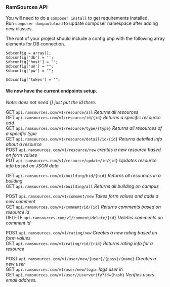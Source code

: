 ### RamSources API

You will need to do a `composer install` to get requirements installed.   
Run `composer dumpautoload` to update composer namespace after adding new classes.   

The root of your project should include a config.php with the following array elements for DB connection.
```
$dbconfig = array();
$dbconfig['db'] = '';
$dbconfig['host'] = '';
$dbconfig['un'] = "";
$dbconfig['pw'] = "";

$dbconfig['token'] = "";
```

#### We now have the current endpoints setup.  
*Note: does not need {} just put the id there.*    

GET `api.ramsources.com/v1/resource/all`                 *Returns all resources*  
GET `api.ramsources.com/v1/resource/id/{id}`             *Returns a specific resource add*    
GET `api.ramsources.com/v1/resource/type/{type}`      *Returns all resources of a specific type*  
GET `api.ramsources.com/v1/resource/detail/id/{id}`     *Returns detailed info about a resource*  
POST `api.ramsources.com/v1/resource/new`        *creates a new resource based on form values*  
PUT `api.ramsources.com/v1/resource/update/id/{id}`     *Updates resource info based on JSON data*   

GET `api.ramsources.com/v1/building/bid/{bid}`            *Returns all resources in a building*  
GET `api.ramsources.com/v1/building/all`                 *Returns all building on campus*    

POST `api.ramsources.com/v1/comment/new`         *Takes form values and adds a new comment*  
GET `api.ramsources.com/v1/comment/id/{id}`     *Returns comments based on resource id*  
DELETE `api.ramsources.com/v1/comment/delete/{id}` *Deletes comments on comment id*  

POST `api.ramsources.com/v1/rating/new`      *Creates a new rating based on form values*  
GET `api.ramsources.com/v1/rating/rid/{rid}`    *Returns rating info for a resource*  

POST `api.ramsources.com/v1/user/new/{user}/{pass}/{name}`   *Creates a new user*  
GET `api.ramsources.com/v1/user/new/login`      *logs user in*  
GET `api.ramsources.com/v1/user//userverify?id={hash}`      *Verifies users email address.*  
  
